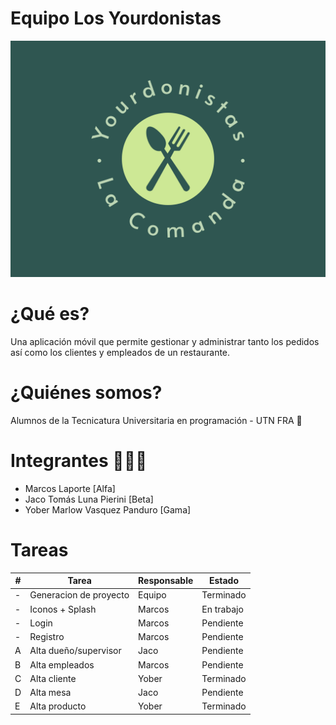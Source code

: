 # Equipo Los Yourdonistas

![yourdonistas-logo](images/README/yourdonistas-logo.png)

# ¿Qué es?

Una aplicación móvil que permite gestionar y administrar tanto los pedidos así como los clientes y empleados de un restaurante.

# ¿Quiénes somos?

 Alumnos de la Tecnicatura Universitaria en programación - UTN FRA 🙌

# Integrantes 🙉🙊🙈

- Marcos Laporte [Alfa]
- Jaco Tomás Luna Pierini [Beta]
- Yober Marlow Vasquez Panduro [Gama]

# Tareas

| # | Tarea                  | Responsable | Estado     |
| - | ---------------------- | ----------- | ---------- |
| - | Generacion de proyecto | Equipo      | Terminado  |
| - | Iconos + Splash        | Marcos      | En trabajo |
| - | Login                  | Marcos      | Pendiente  |
| - | Registro               | Marcos      | Pendiente  |
| A | Alta dueño/supervisor | Jaco        | Pendiente  |
| B | Alta empleados         | Marcos      | Pendiente  |
| C | Alta cliente           | Yober       | Terminado  |
| D | Alta mesa              | Jaco        | Pendiente  |
| E | Alta producto          | Yober       | Terminado  |

